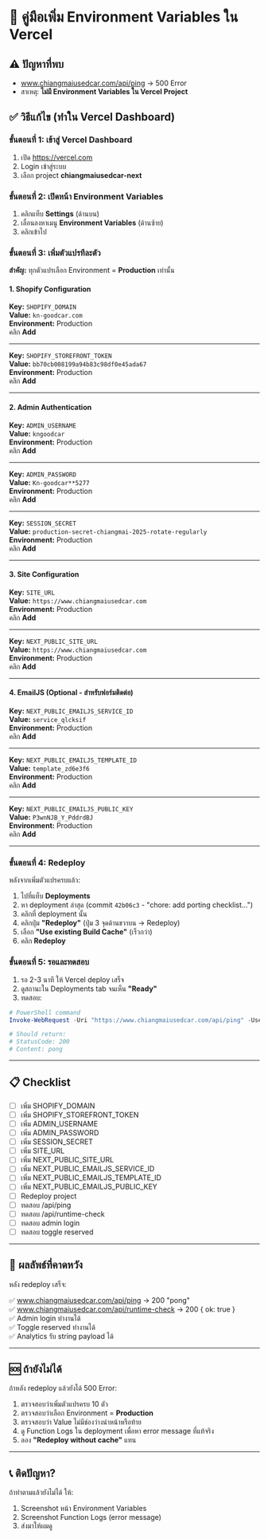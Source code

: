 # 🔧 คู่มือเพิ่ม Environment Variables ใน Vercel

## ⚠️ ปัญหาที่พบ
- www.chiangmaiusedcar.com/api/ping → 500 Error
- สาเหตุ: **ไม่มี Environment Variables ใน Vercel Project**

## ✅ วิธีแก้ไข (ทำใน Vercel Dashboard)

### ขั้นตอนที่ 1: เข้าสู่ Vercel Dashboard

1. เปิด https://vercel.com
2. Login เข้าสู่ระบบ
3. เลือก project **chiangmaiusedcar-next**

### ขั้นตอนที่ 2: เปิดหน้า Environment Variables

1. คลิกแท็บ **Settings** (ด้านบน)
2. เลื่อนลงหาเมนู **Environment Variables** (ด้านซ้าย)
3. คลิกเข้าไป

### ขั้นตอนที่ 3: เพิ่มตัวแปรทีละตัว

**สำคัญ:** ทุกตัวแปรเลือก Environment = **Production** เท่านั้น

#### 1. Shopify Configuration

**Key:** `SHOPIFY_DOMAIN`  
**Value:** `kn-goodcar.com`  
**Environment:** Production  
คลิก **Add**

---

**Key:** `SHOPIFY_STOREFRONT_TOKEN`  
**Value:** `bb70cb008199a94b83c98df0e45ada67`  
**Environment:** Production  
คลิก **Add**

---

#### 2. Admin Authentication

**Key:** `ADMIN_USERNAME`  
**Value:** `kngoodcar`  
**Environment:** Production  
คลิก **Add**

---

**Key:** `ADMIN_PASSWORD`  
**Value:** `Kn-goodcar**5277`  
**Environment:** Production  
คลิก **Add**

---

**Key:** `SESSION_SECRET`  
**Value:** `production-secret-chiangmai-2025-rotate-regularly`  
**Environment:** Production  
คลิก **Add**

---

#### 3. Site Configuration

**Key:** `SITE_URL`  
**Value:** `https://www.chiangmaiusedcar.com`  
**Environment:** Production  
คลิก **Add**

---

**Key:** `NEXT_PUBLIC_SITE_URL`  
**Value:** `https://www.chiangmaiusedcar.com`  
**Environment:** Production  
คลิก **Add**

---

#### 4. EmailJS (Optional - สำหรับฟอร์มติดต่อ)

**Key:** `NEXT_PUBLIC_EMAILJS_SERVICE_ID`  
**Value:** `service_qlcksif`  
**Environment:** Production  
คลิก **Add**

---

**Key:** `NEXT_PUBLIC_EMAILJS_TEMPLATE_ID`  
**Value:** `template_zd6e3f6`  
**Environment:** Production  
คลิก **Add**

---

**Key:** `NEXT_PUBLIC_EMAILJS_PUBLIC_KEY`  
**Value:** `P3wnNJB_Y_PddrdBJ`  
**Environment:** Production  
คลิก **Add**

---

### ขั้นตอนที่ 4: Redeploy

หลังจากเพิ่มตัวแปรครบแล้ว:

1. ไปที่แท็บ **Deployments**
2. หา deployment ล่าสุด (commit `42b06c3` - "chore: add porting checklist...")
3. คลิกที่ deployment นั้น
4. คลิกปุ่ม **"Redeploy"** (ปุ่ม 3 จุดด้านขวาบน → Redeploy)
5. เลือก **"Use existing Build Cache"** (เร็วกว่า)
6. คลิก **Redeploy**

### ขั้นตอนที่ 5: รอและทดสอบ

1. รอ 2-3 นาที ให้ Vercel deploy เสร็จ
2. ดูสถานะใน Deployments tab จนเห็น **"Ready"**
3. ทดสอบ:

```powershell
# PowerShell command
Invoke-WebRequest -Uri "https://www.chiangmaiusedcar.com/api/ping" -UseBasicParsing

# Should return:
# StatusCode: 200
# Content: pong
```

---

## 📋 Checklist

- [ ] เพิ่ม SHOPIFY_DOMAIN
- [ ] เพิ่ม SHOPIFY_STOREFRONT_TOKEN
- [ ] เพิ่ม ADMIN_USERNAME
- [ ] เพิ่ม ADMIN_PASSWORD
- [ ] เพิ่ม SESSION_SECRET
- [ ] เพิ่ม SITE_URL
- [ ] เพิ่ม NEXT_PUBLIC_SITE_URL
- [ ] เพิ่ม NEXT_PUBLIC_EMAILJS_SERVICE_ID
- [ ] เพิ่ม NEXT_PUBLIC_EMAILJS_TEMPLATE_ID
- [ ] เพิ่ม NEXT_PUBLIC_EMAILJS_PUBLIC_KEY
- [ ] Redeploy project
- [ ] ทดสอบ /api/ping
- [ ] ทดสอบ /api/runtime-check
- [ ] ทดสอบ admin login
- [ ] ทดสอบ toggle reserved

---

## 🎯 ผลลัพธ์ที่คาดหวัง

หลัง redeploy เสร็จ:

✅ www.chiangmaiusedcar.com/api/ping → 200 "pong"  
✅ www.chiangmaiusedcar.com/api/runtime-check → 200 { ok: true }  
✅ Admin login ทำงานได้  
✅ Toggle reserved ทำงานได้  
✅ Analytics รับ string payload ได้

---

## 🆘 ถ้ายังไม่ได้

ถ้าหลัง redeploy แล้วยังได้ 500 Error:

1. ตรวจสอบว่าเพิ่มตัวแปรครบ 10 ตัว
2. ตรวจสอบว่าเลือก Environment = **Production**
3. ตรวจสอบว่า Value ไม่มีช่องว่างนำหน้าหรือท้าย
4. ดู Function Logs ใน deployment เพื่อหา error message ที่แท้จริง
5. ลอง **"Redeploy without cache"** แทน

---

## 📞 ติดปัญหา?

ถ้าทำตามแล้วยังไม่ได้ ให้:
1. Screenshot หน้า Environment Variables
2. Screenshot Function Logs (error message)
3. ส่งมาให้ผมดู
